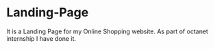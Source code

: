 # Landing-Page
It is a Landing Page for my Online Shopping website. As part of octanet internship I have done it.

